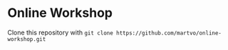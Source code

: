 # Online Workshop

Clone this repository with `git clone https://github.com/martvo/online-workshop.git`

